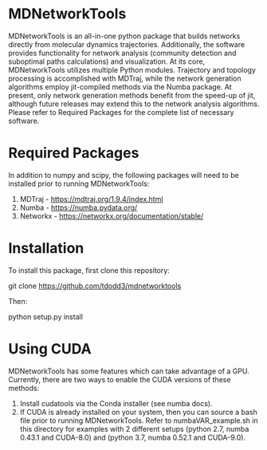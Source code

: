 # MDNetworkTools

MDNetworkTools is an all-in-one python package that builds networks directly from molecular dynamics trajectories. Additionally, the software
provides functionality for network analysis (community detection and suboptimal paths calculations) and visualization. 
At its core, MDNetworkTools utilizes multiple Python modules. Trajectory and topology processing is accomplished with MDTraj, while the network generation
algorithms employ jit-compiled methods via the Numba package. At present, only network generation methods benefit from the speed-up of jit, although future releases
may extend this to the network analysis algorithms. Please refer to Required Packages for the complete list of necessary software.

# Required Packages
In addition to numpy and scipy, the following packages will need to be installed prior to running MDNetworkTools:
1) MDTraj - https://mdtraj.org/1.9.4/index.html
2) Numba - https://numba.pydata.org/
3) Networkx - https://networkx.org/documentation/stable/

# Installation
To install this package, first clone this repository:

git clone https://github.com/tdodd3/mdnetworktools

Then:

python setup.py install

# Using CUDA
MDNetworkTools has some features which can take advantage of a GPU. Currently, there are two ways to 
enable the CUDA versions of these methods:

1) Install cudatools via the Conda installer (see numba docs).
2) If CUDA is already installed on your system, then you can source a bash file prior to running MDNetworkTools.
Refer to numbaVAR_example.sh in this directory for examples with 2 different setups (python 2.7, numba 0.43.1 and CUDA-8.0)
and (python 3.7, numba 0.52.1 and CUDA-9.0).
